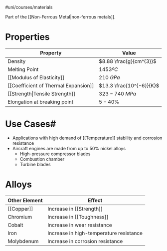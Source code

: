 #uni/courses/materials 

Part of the [[Non-Ferrous Metal|non-ferrous metals]].

# Properties

| Property                                                       | Value                    |
| -------------------------------------------------------------- | ------------------------ |
| Density                                                        | $8.88 \frac{g}{cm^{3}}$  |
| Melting Point                                                  | $1453 ºC$                |
| [[Modulus of Elasticity]]                                      | $210 \ GPa$              |
| [[Coefficient of Thermal Expansion]] | $13.3 \frac{10^{-6}}{K}$ |
| [[Strength\|Tensile Strength]]                                 | $323-740 \ MPa$          |
| Elongation at breaking point                                   | $5-40 \%$                |

# Use Cases#

- Applications with high demand of [[Temperature]] stability and corrosion resistance
- Aircraft engines are made from up to 50% nickel alloys
	- High-pressure compressor blades
	- Combustion chamber
	- Turbine blades

# Alloys

| Other Element | Effect                                  |
| ------------- | --------------------------------------- |
| [[Copper]]    | Increase in [[Strength]]                |
| Chromium      | Increase in [[Toughness]]               |
| Cobalt        | Increase in wear resistance             |
| Iron          | Increase in high-temperature resistance |
| Molybdenum    | Increase in corrosion resistance        |

